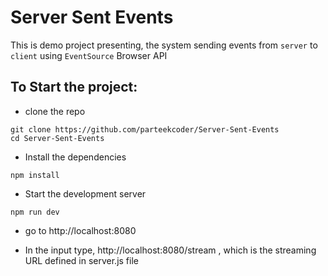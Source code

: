 # Server Sent Events

This is demo project presenting, the system sending events from `server` to `client` using `EventSource` Browser API

## To Start the project:

- clone the repo

```
git clone https://github.com/parteekcoder/Server-Sent-Events
cd Server-Sent-Events
```

- Install the dependencies
  
```
npm install
```

- Start the development server

```
npm run dev
```

- go to http://localhost:8080

- In the input type, http://localhost:8080/stream , which is the streaming URL defined in server.js file